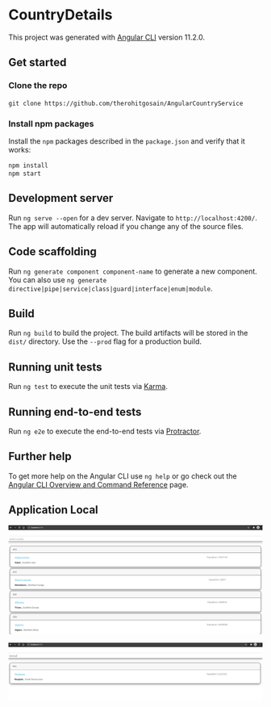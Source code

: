 # CountryDetails

This project was generated with [Angular CLI](https://github.com/angular/angular-cli) version 11.2.0.

## Get started

### Clone the repo

```shell
git clone https://github.com/therohitgosain/AngularCountryService
```

### Install npm packages

Install the `npm` packages described in the `package.json` and verify that it works:

```shell
npm install
npm start
```

## Development server

Run `ng serve --open` for a dev server. Navigate to `http://localhost:4200/`. The app will automatically reload if you change any of the source files.

## Code scaffolding

Run `ng generate component component-name` to generate a new component. You can also use `ng generate directive|pipe|service|class|guard|interface|enum|module`.

## Build

Run `ng build` to build the project. The build artifacts will be stored in the `dist/` directory. Use the `--prod` flag for a production build.

## Running unit tests

Run `ng test` to execute the unit tests via [Karma](https://karma-runner.github.io).

## Running end-to-end tests

Run `ng e2e` to execute the end-to-end tests via [Protractor](http://www.protractortest.org/).

## Further help

To get more help on the Angular CLI use `ng help` or go check out the [Angular CLI Overview and Command Reference](https://angular.io/cli) page.

## Application Local

![application-local](application-local.png "application-local")


![application-local2](application-local2.png "application-local2")

